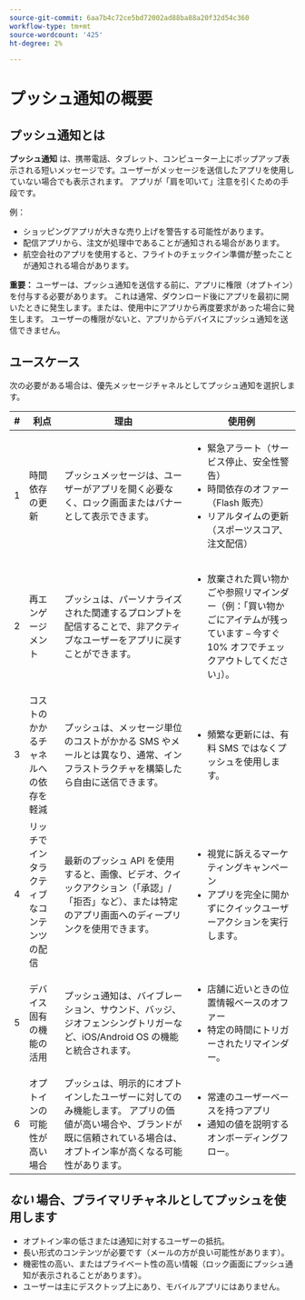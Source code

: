 ```yaml
---
source-git-commit: 6aa7b4c72ce5bd72002ad88ba88a20f32d54c360
workflow-type: tm+mt
source-wordcount: '425'
ht-degree: 2%

---
```


# プッシュ通知の概要

## プッシュ通知とは

**プッシュ通知** は、携帯電話、タブレット、コンピューター上にポップアップ表示される短いメッセージです。ユーザーがメッセージを送信したアプリを使用していない場合でも表示されます。 アプリが「肩を叩いて」注意を引くための手段です。

例：

* ショッピングアプリが大きな売り上げを警告する可能性があります。
* 配信アプリから、注文が処理中であることが通知される場合があります。
* 航空会社のアプリを使用すると、フライトのチェックイン準備が整ったことが通知される場合があります。

**重要：** ユーザーは、プッシュ通知を送信する前に、アプリに権限（オプトイン）を付与する必要があります。 これは通常、ダウンロード後にアプリを最初に開いたときに発生します。または、使用中にアプリから再度要求があった場合に発生します。 ユーザーの権限がないと、アプリからデバイスにプッシュ通知を送信できません。

## ユースケース

次の必要がある場合は、優先メッセージチャネルとしてプッシュ通知を選択します。

| # | 利点 | 理由 | 使用例 |
|---|---------|-----|-------------------|
| 1 | 時間依存の更新 | プッシュメッセージは、ユーザーがアプリを開く必要なく、ロック画面またはバナーとして表示できます。 | <ul><li> 緊急アラート（サービス停止、安全性警告）</li><li>時間依存のオファー（Flash 販売）</li><li> リアルタイムの更新（スポーツスコア、注文配信）</ul> |
| 2 | 再エンゲージメント | プッシュは、パーソナライズされた関連するプロンプトを配信することで、非アクティブなユーザーをアプリに戻すことができます。 | <ul><li> 放棄された買い物かごや参照リマインダー（例：「買い物かごにアイテムが残っています – 今すぐ 10% オフでチェックアウトしてください」）。</li></ul> |
| 3 | コストのかかるチャネルへの依存を軽減 | プッシュは、メッセージ単位のコストがかかる SMS やメールとは異なり、通常、インフラストラクチャを構築したら自由に送信できます。 | <ul><li> 頻繁な更新には、有料 SMS ではなくプッシュを使用します。</li></ul> |
| 4 | リッチでインタラクティブなコンテンツの配信 | 最新のプッシュ API を使用すると、画像、ビデオ、クイックアクション（「承認」/「拒否」など）、または特定のアプリ画面へのディープリンクを使用できます。 | <ul><li>視覚に訴えるマーケティングキャンペーン</li><li>アプリを完全に開かずにクイックユーザーアクションを実行します。</li></ul> |
| 5 | デバイス固有の機能の活用 | プッシュ通知は、バイブレーション、サウンド、バッジ、ジオフェンシングトリガーなど、iOS/Android OS の機能と統合されます。 | <ul><li> 店舗に近いときの位置情報ベースのオファー</li><li> 特定の時間にトリガーされたリマインダー。</li></ul> |
| 6 | オプトインの可能性が高い場合 | プッシュは、明示的にオプトインしたユーザーに対してのみ機能します。 アプリの価値が高い場合や、ブランドが既に信頼されている場合は、オプトイン率が高くなる可能性があります。 | <ul><li> 常連のユーザーベースを持つアプリ</li><li> 通知の値を説明するオンボーディングフロー。</li></ul> |

## *ない* 場合、プライマリチャネルとしてプッシュを使用します

* オプトイン率の低さまたは通知に対するユーザーの抵抗。
* 長い形式のコンテンツが必要です（メールの方が良い可能性があります）。
* 機密性の高い、またはプライベート性の高い情報（ロック画面にプッシュ通知が表示されることがあります）。
* ユーザーは主にデスクトップ上にあり、モバイルアプリにはありません。
